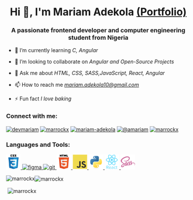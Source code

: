 <!-- ### Hi there 👋 -->

<!--
**Marrockx/Marrockx** is a ✨ _special_ ✨ repository because its `README.md` (this file) appears on your GitHub profile.

Here are some ideas to get you started:

- 🔭 I’m currently working on ...
- 🌱 I’m currently learning ...
- 👯 I’m looking to collaborate on ...
- 🤔 I’m looking for help with ...
- 💬 Ask me about ...
- 📫 How to reach me: ...
- 😄 Pronouns: ...
- ⚡ Fun fact: ...
-->

<h1 align="center">Hi 👋, I'm Mariam Adekola <a href="https://portfolio-resume-devmariam.netlify.app">(Portfolio)</a></h1>
<h3 align="center">A passionate frontend developer and computer engineering student from Nigeria</h3>

<!-- <p align="left"> <img src="https://komarev.com/ghpvc/?username=marrockx&label=Profile%20views&color=0e75b6&style=flat" alt="marrockx" /> </p> -->

- 🌱 I’m currently learning *C, Angular*

- 👯 I’m looking to collaborate on *Angular and Open-Source Projects*
- 💬 Ask me about *HTML, CSS, SASS,JavaScript, React, Angular*
- 📫 How to reach me *mariam.adekola10@gmail.com*
- ⚡ Fun fact *I love baking*

<h3 align="left">Connect with me:</h3>
<p align="left">
<a href="https://codepen.io/devmariam" target="blank"><img align="center" src="https://raw.githubusercontent.com/rahuldkjain/github-profile-readme-generator/master/src/images/icons/Social/codepen.svg" alt="devmariam" height="30" width="40" /></a>
<a href="https://twitter.com/marrockx" target="blank"><img align="center" src="https://raw.githubusercontent.com/rahuldkjain/github-profile-readme-generator/master/src/images/icons/Social/twitter.svg" alt="marrockx" height="30" width="40" /></a>
<a href="https://linkedin.com/in/mariam-adekola" target="blank"><img align="center" src="https://raw.githubusercontent.com/rahuldkjain/github-profile-readme-generator/master/src/images/icons/Social/linked-in-alt.svg" alt="mariam-adekola" height="30" width="40" /></a>
<a href="https://hashnode.com/@amariam" target="blank"><img align="center" src="https://raw.githubusercontent.com/rahuldkjain/github-profile-readme-generator/master/src/images/icons/Social/hashnode.svg" alt="@amariam" height="30" width="40" /></a>
<a href="https://www.leetcode.com/marrockx" target="blank"><img align="center" src="https://raw.githubusercontent.com/rahuldkjain/github-profile-readme-generator/master/src/images/icons/Social/leet-code.svg" alt="marrockx" height="30" width="40" /></a>
</p>

<h3 align="left">Languages and Tools:</h3>
<p align="left"> <a href="https://www.w3schools.com/css/" target="_blank" rel="noreferrer"> <img src="https://raw.githubusercontent.com/devicons/devicon/master/icons/css3/css3-original-wordmark.svg" alt="css3" width="40" height="40"/> </a> <a href="https://www.figma.com/" target="_blank" rel="noreferrer"> <img src="https://www.vectorlogo.zone/logos/figma/figma-icon.svg" alt="figma" width="40" height="40"/> </a> <a href="https://git-scm.com/" target="_blank" rel="noreferrer"> <img src="https://www.vectorlogo.zone/logos/git-scm/git-scm-icon.svg" alt="git" width="40" height="40"/> </a> <a href="https://www.w3.org/html/" target="_blank" rel="noreferrer"> <img src="https://raw.githubusercontent.com/devicons/devicon/master/icons/html5/html5-original-wordmark.svg" alt="html5" width="40" height="40"/> </a> <a href="https://developer.mozilla.org/en-US/docs/Web/JavaScript" target="_blank" rel="noreferrer"> <img src="https://raw.githubusercontent.com/devicons/devicon/master/icons/javascript/javascript-original.svg" alt="javascript" width="40" height="40"/> </a> <a href="https://www.python.org" target="_blank" rel="noreferrer"> <img src="https://raw.githubusercontent.com/devicons/devicon/master/icons/python/python-original.svg" alt="python" width="40" height="40"/> </a> <a href="https://reactjs.org/" target="_blank" rel="noreferrer"> <img src="https://raw.githubusercontent.com/devicons/devicon/master/icons/react/react-original-wordmark.svg" alt="react" width="40" height="40"/> </a> <a href="https://sass-lang.com" target="_blank" rel="noreferrer"> <img src="https://raw.githubusercontent.com/devicons/devicon/master/icons/sass/sass-original.svg" alt="sass" width="40" height="40"/> </a> </p>

<p><img align="left" src="https://github-readme-stats.vercel.app/api/top-langs?username=marrockx&show_icons=true&locale=en&layout=compact" alt="marrockx" /></p>

<p><img align="center" src="https://github-readme-streak-stats.herokuapp.com/?user=marrockx&" alt="marrockx" /></p>
<p>&nbsp;<img align="center" src="https://github-readme-stats.vercel.app/api?username=marrockx&show_icons=true&locale=en" alt="marrockx" /></p>



<!-- <h3 align="left">Support:</h3>
<p><a href="https://www.buymeacoffee.com/marrockx"> <img align="left" src="https://cdn.buymeacoffee.com/buttons/v2/default-yellow.png" height="50" width="210" alt="marrockx" /></a></p><br><br> -->
